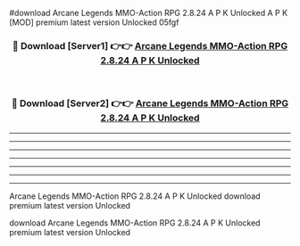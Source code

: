 #download Arcane Legends MMO-Action RPG 2.8.24 A P K Unlocked  A P K [MOD] premium latest version Unlocked 05fgf 



<div align="center">
<h3>🔴 Download [Server1] 👉👉 <a href="https://apkdownload2.web.app/">Arcane Legends MMO-Action RPG 2.8.24 A P K Unlocked </a></h3><br>

<h3>🔴 Download [Server2] 👉👉 <a href="https://apkdownload2.web.app/">Arcane Legends MMO-Action RPG 2.8.24 A P K Unlocked </a></h3>
</div>





----------------------------------------------------------

----------------------------------------------------------

----------------------------------------------------------

----------------------------------------------------------

----------------------------------------------------------

----------------------------------------------------------

----------------------------------------------------------

Arcane Legends MMO-Action RPG 2.8.24 A P K Unlocked  download premium latest version Unlocked

download Arcane Legends MMO-Action RPG 2.8.24 A P K Unlocked  premium latest version Unlocked

